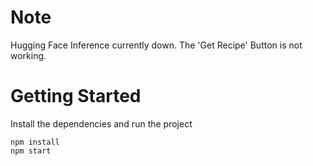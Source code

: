 # Note
Hugging Face Inference currently down. The 'Get Recipe' Button is not working.

# Getting Started
Install the dependencies and run the project
```
npm install
npm start
```
